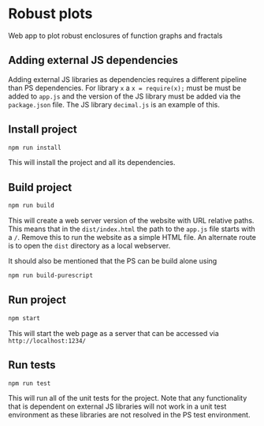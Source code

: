 # Robust plots
Web app to plot robust enclosures of function graphs and fractals

## Adding external JS dependencies
Adding external JS libraries as dependencies requires a different pipeline than PS dependencies. For library `x` a `x = require(x);` must be must be added to `app.js` and the version of the JS library must be added via the `package.json` file. The JS library `decimal.js` is an example of this.

## Install project
```sh
npm run install
```
This will install the project and all its dependencies.

## Build project
```sh
npm run build
```
This will create a web server version of the website with URL relative paths. This means that in the `dist/index.html` the path to the `app.js` file starts with a `/`. Remove this to run the website as a simple HTML file. An alternate route is to open the `dist` directory as a local webserver.

It should also be mentioned that the PS can be build alone using
```sh
npm run build-purescript
```

## Run project
```sh
npm start
```
This will start the web page as a server that can be accessed via `http://localhost:1234/`

## Run tests
```sh
npm run test
```
This will run all of the unit tests for the project. Note that any functionality that is dependent on external JS libraries will not work in a unit test environment as these libraries are not resolved in the PS test environment.